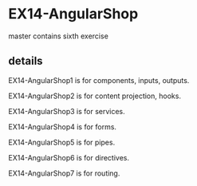 # EX14-AngularShop

master contains sixth exercise

## details

EX14-AngularShop1 is for components, inputs, outputs.

EX14-AngularShop2 is for content projection, hooks.

EX14-AngularShop3 is for services.

EX14-AngularShop4 is for forms.

EX14-AngularShop5 is for pipes.

EX14-AngularShop6 is for directives.

EX14-AngularShop7 is for routing.